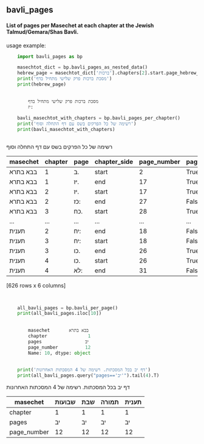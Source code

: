 ## bavli_pages

#### List of pages per Masechet at each chapter at the Jewish Talmud/Gemara/Shas Bavli.

usage example:
```python
    import bavli_pages as bp

    masechtot_dict = bp.bavli_pages_as_nested_data()
    hebrew_page = masechtot_dict['ברכות'].chapters[2].start.page_hebrew_string
    print('מסכת ברכות פרק שלישי מתחיל בדף')
    print(hebrew_page)
    
    
        מסכת ברכות פרק שלישי מתחיל בדף
        יז:         
    
    bavli_masechtot_with_chapters = bp.bavli_pages_per_chapter()
    print('רשימה של כל הפרקים בשס עם דף התחלה וסוף')
    print(bavli_masechtot_with_chapters)
    
```
    
רשימה של כל הפרקים בשס עם דף התחלה וסוף

| masechet   | chapter | page | chapter_side | page_number | page_first_side |
|------------|---------|------|--------------|-------------|------------------|
| בבא בתרא  | 1       | ב.   | start        | 2           | True             |
| בבא בתרא  | 1       | יז.  | end          | 17          | True             |
| בבא בתרא  | 2       | יז.  | start        | 17          | True             |
| בבא בתרא  | 2       | כז:  | end          | 27          | False            |
| בבא בתרא  | 3       | כח.  | start        | 28          | True             |
| ...        | ...     | ...  | ...          | ...         | ...              |
| תענית      | 2       | יח:  | end          | 18          | False            |
| תענית      | 3       | יח:  | start        | 18          | False            |
| תענית      | 3       | כו.  | end          | 26          | True             |
| תענית      | 4       | כו.  | start        | 26          | True             |
| תענית      | 4       | לא:  | end          | 31          | False            |

[626 rows x 6 columns]
```python
        
        
    all_bavli_pages = bp.bavli_per_page()
    print(all_bavli_pages.iloc[10])
    
    
        masechet       בבא בתרא
        chapter               1
        pages                יב
        page_number          12
        Name: 10, dtype: object
        
        
    print('דף יב בכל המסכתות. רשימה של 4 המסכתות האחרונות')
    print(all_bavli_pages.query("pages=='יב'").tail(4).T)

```

דף יב בכל המסכתות. רשימה של 4 המסכתות האחרונות

| masechet    | שבועות | שבת | תמורה | תענית |
|-------------|---------|-----|--------|--------|
| chapter     | 1       | 1   | 1      | 1      |
| pages       | יב      | יב  | יב     | יב     |
| page_number | 12      | 12  | 12     | 12     |
